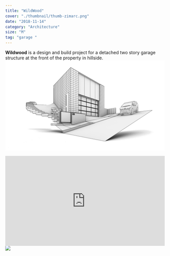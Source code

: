 ```yaml
---
title: "WildWood"
cover: "./thumbnail/thumb-zimarc.png"
date: "2018-11-14"
category: "Architecture"
size: "M"
tag: "garage "
---
```

**Wildwood** is a design and build project for a detached two story garage structure  at the front of the property in hillside.
![Zimarc](img/1228wildwood.png)

<div style="padding:56.25% 0 0 0;position:relative;"><iframe src="https://player.vimeo.com/video/301973591?title=0&byline=0&portrait=0" style="position:absolute;top:0;left:0;width:100%;height:100%;" frameborder="0" webkitallowfullscreen mozallowfullscreen allowfullscreen></iframe></div><script src="https://player.vimeo.com/api/player.js"></script>


<img src="https://images.ctfassets.net/mgd90li3yfeu/20Xer8hqQUsoIAYK0gaSIW/a0e6974e4cf3bfda68c96ec42bf08e18/wildwood-zimarc.svg">
